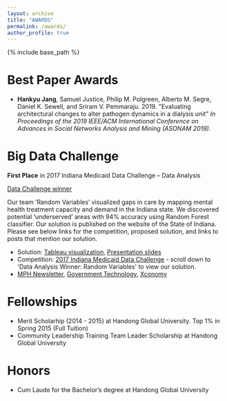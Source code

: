 ```yaml
---
layout: archive
title: "AWARDS"
permalink: /awards/
author_profile: true
---
```


{% include base_path %}

Best Paper Awards
======
- <strong>Hankyu Jang</strong>, Samuel Justice, Philip M. Polgreen, Alberto M. Segre, Daniel K. Sewell, and Sriram V. Pemmaraju. 2019. &quot;Evaluating architectural changes to alter pathogen dynamics in a dialysis unit&quot; <i>In Proceedings of the 2019 IEEE/ACM International Conference on Advances in Social Networks Analysis and Mining (ASONAM 2019).</i> 

Big Data Challenge
======
<strong>First Place</strong> in 2017 Indiana Medicaid Data Challenge – Data Analysis

[Data Challenge winner](http://HankyuJang.github.io/images/2017-Indiana-Medicaid-Data-Challenge.jpg)

Our team ‘Random Variables’ visualized gaps in care by mapping mental health treatment capacity and demand in the Indiana state. We discovered potential ‘underserved’ areas with 94% accuracy using Random Forest classifier. Our solution is published on the website of the State of Indiana. Please see below links for the competition, proposed solution, and links to posts that mention our solution.

- Solution: [Tableau visualization](https://public.tableau.com/profile/jivitesh.poojary1464#!/vizhome/INMedicaidChallenge-MentalHealth/ProjectOverview?publish=yes), [Presentation slides](https://prezi.com/view/w8lmPrFwuUAa4oclYSyI/)
- Competition: [2017 Indiana Medicaid Data Challenge](https://www.in.gov/mph/projects/medicaid-optimization/2017-indiana-medicaid-data-challenge/) - scroll down to 'Data Analysis Winner: Random Variables' to view our solution.
- [MPH Newsletter](https://calendar.in.gov/site/mph/event/mph-december-2017-newsletter/), [Government Technology](https://www.govtech.com/data/indiana-medicaid-data-challenge-released-historic-levels-of-information-identified-millions-in-potential-savings.html), [Xconomy](https://xconomy.com/indiana/2017/11/03/indianas-open-data-hub-allows-public-to-address-states-challenges/)

Fellowships
======
- Merit Scholarhip (2014 - 2015) at Handong Global University. Top 1\% in Spring 2015 (Full Tuition)
- Community Leadership Training Team Leader Scholarship at Handong Global University

Honors
======
- Cum Laude for the Bachelor’s degree at Handong Global University
